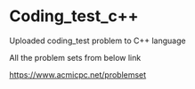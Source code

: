 # Coding_test_c++

Uploaded coding_test problem to C++ language

All the problem sets from below link

https://www.acmicpc.net/problemset
